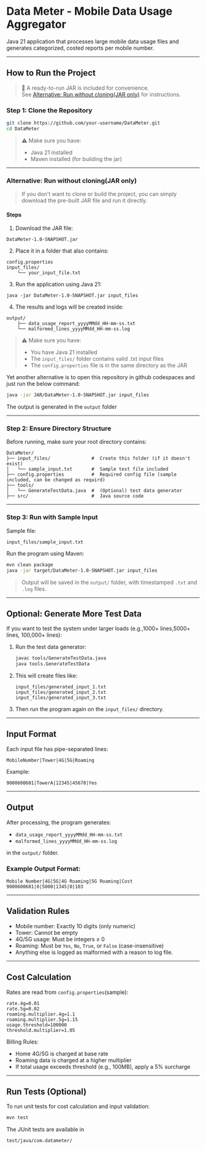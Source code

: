 # Data Meter - Mobile Data Usage Aggregator

Java 21 application that processes large mobile data usage files and generates categorized, costed reports per mobile number.

---

##  How to Run the Project

> 📁 A ready-to-run JAR is included for convenience.  
> See [Alternative: Run without cloning(JAR only)](#alternative-run-without-cloning-jar-only
) for instructions.


###  Step 1: Clone the Repository

```bash
git clone https://github.com/your-username/DataMeter.git
cd DataMeter
```

> ⚠️ Make sure you have:
>
> * Java 21 installed
> * Maven installed (for building the jar)

---

### Alternative: Run without cloning(JAR only)
> If you don't want to clone or build the project, you can simply download the pre-built JAR file and run it directly.

#### Steps
1. Download the JAR file:
```
DataMeter-1.0-SNAPSHOT.jar
```
2. Place it in a folder that also contains:
```
config.properties
input_files/
    └── your_input_file.txt
```
3. Run the application using Java 21:
```
java -jar DataMeter-1.0-SNAPSHOT.jar input_files
```
4. The results and logs will be created inside:
```
output/
    ├── data_usage_report_yyyyMMdd_HH-mm-ss.txt
    └── malformed_lines_yyyyMMdd_HH-mm-ss.log
```
> ⚠️ Make sure you have:
>  * You have Java 21 installed
>  * The ```input_files/``` folder contains valid .txt input files
>  * The ```config.properties``` file is in the same directory as the JAR

Yet another alternative is to open this repository in github codespaces and just run the below command:

```bash
java -jar JAR/DataMeter-1.0-SNAPSHOT.jar input_files
```
The output is generated in the ```output``` folder

---


###  Step 2: Ensure Directory Structure

Before running, make sure your root directory contains:

```
DataMeter/
├── input_files/               #  Create this folder (if it doesn't exist)
│   └── sample_input.txt       #  Sample test file included
├── config.properties          #  Required config file (sample included, can be changed as requird)
├── tools/
│   └── GenerateTestData.java  #  (Optional) test data generator
├── src/                       #  Java source code
```

---

###  Step 3: Run with Sample Input

Sample file:

```
input_files/sample_input.txt
```

Run the program using Maven:

```bash
mvn clean package
java -jar target/DataMeter-1.0-SNAPSHOT.jar input_files
```

> Output will be saved in the `output/` folder, with timestamped `.txt` and `.log` files.

---

## Optional: Generate More Test Data

If you want to test the system under larger loads (e.g.,1000+ lines,5000+ lines, 100,000+ lines):

1. Run the test data generator:

   ```bash
   javac tools/GenerateTestData.java
   java tools.GenerateTestData
   ```

2. This will create files like:

   ```
   input_files/generated_input_1.txt
   input_files/generated_input_2.txt
   input_files/generated_input_3.txt
   ```

3. Then run the program again on the `input_files/` directory.

---

##  Input Format

Each input file has pipe-separated lines:

```
MobileNumber|Tower|4G|5G|Roaming
```

Example:

```
9000600601|TowerA|12345|45678|Yes
```

---

##  Output

After processing, the program generates:

*  `data_usage_report_yyyyMMdd_HH-mm-ss.txt`
*  `malformed_lines_yyyyMMdd_HH-mm-ss.log`

in the `output/` folder.

### Example Output Format:

```
Mobile Number|4G|5G|4G Roaming|5G Roaming|Cost
9000600601|0|5000|1345|0|103
```

---

##  Validation Rules

*  Mobile number: Exactly 10 digits (only numeric)
*  Tower: Cannot be empty
*  4G/5G usage: Must be integers ≥ 0
*  Roaming: Must be `Yes`, `No`, `True`, or `False` (case-insensitive)
*  Anything else is logged as malformed with a reason to log file.

---

##  Cost Calculation

Rates are read from `config.properties`(sample):

```properties
rate.4g=0.01
rate.5g=0.02
roaming.multiplier.4g=1.1
roaming.multiplier.5g=1.15
usage.threshold=100000
threshold.multiplier=1.05
```

Billing Rules:

* Home 4G/5G is charged at base rate
* Roaming data is charged at a higher multiplier
* If total usage exceeds threshold (e.g., 100MB), apply a 5% surcharge

---

## Run Tests (Optional)

To run unit tests for cost calculation and input validation:

```bash
mvn test
```
The JUnit tests are available in
```
test/java/com.datameter/
```


